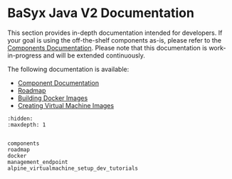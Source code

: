 # BaSyx Java V2 Documentation
This section provides in-depth documentation intended for developers. If your goal is using the off-the-shelf components as-is, please refer to the [Components Documentation](../../basyx_components/v2/index.md).
Please note that this documentation is work-in-progress and will be extended continuously.

The following documentation is available:
* [Component Documentation](./components.md)
* [Roadmap](./roadmap.md)
* [Building Docker Images](./docker.md)
* [Creating Virtual Machine Images](./alpine_virtualmachine_setup_dev_tutorials/index.md)


```{toctree}
:hidden:
:maxdepth: 1


components
roadmap
docker
management_endpoint
alpine_virtualmachine_setup_dev_tutorials
```